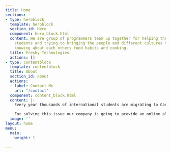```yaml
---
title: Home
sections:
- type: heroblock
  template: heroblock
  section_id: Hero
  component: hero_block.html
  content: We are group of programmers team up together for helping the international
    students and trying to bringing the people and different cultures together by
    knowing about each others food habits and cooking.
  title: Freshy Technologies
  actions: []
- type: contentblock
  template: contentblock
  title: About
  section_id: about
  actions:
  - label: Contact Me
    url: "/contact"
  component: content_block.html
  content: |-
    Every year thousands of international students are migrating to Canada. Food is one of the major problems they have to face if they don’t know cooking. Buying the cooked food is very expensive in the market and they miss their cultural food too.

    For solving this issue our company is going to provide an online platform to help the international students and the people who want to learn/share their cooking skills. Please step forward for being part of this as volunteer.
  image: ''
layout: home
menu:
  main:
    weight: 1

---
```

